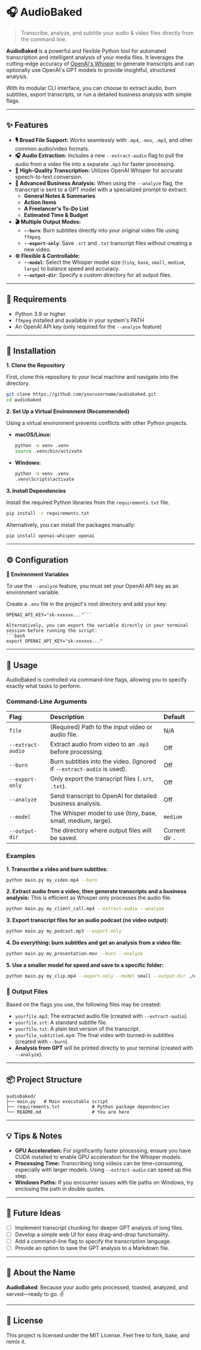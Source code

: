 # 🎧 AudioBaked

> Transcribe, analyze, and subtitle your audio & video files directly from the command line.

**AudioBaked** is a powerful and flexible Python tool for automated transcription and intelligent analysis of your media
files. It leverages the cutting-edge accuracy of [OpenAI's Whisper](https://github.com/openai/whisper) to generate
transcripts and can optionally use OpenAI's GPT models to provide insightful, structured analysis.

With its modular CLI interface, you can choose to extract audio, burn subtitles, export transcripts, or run a detailed
business analysis with simple flags.

---

## ✨ Features

- **🎙️ Broad File Support:** Works seamlessly with `.mp4`, `.mov`, `.mp3`, and other common audio/video formats.
- **🎧 Audio Extraction:** Includes a new `--extract-audio` flag to pull the audio from a video file into a separate
  `.mp3` for faster processing.
- **🤖 High-Quality Transcription:** Utilizes OpenAI Whisper for accurate speech-to-text conversion.
- **🧠 Advanced Business Analysis:** When using the `--analyze` flag, the transcript is sent to a GPT model with a
  specialized prompt to extract:
    - **General Notes & Summaries**
    - **Action Items**
    - **A Freelancer's To-Do List**
    - **Estimated Time & Budget**
- **🎬 Multiple Output Modes:**
    - **`--burn`**: Burn subtitles directly into your original video file using `ffmpeg`.
    - **`--export-only`**: Save `.srt` and `.txt` transcript files without creating a new video.
- **⚙️ Flexible & Controllable:**
    - **`--model`**: Select the Whisper model size (`tiny`, `base`, `small`, `medium`, `large`) to balance speed and
      accuracy.
    - **`--output-dir`**: Specify a custom directory for all output files.

---

## 🧱 Requirements

- Python 3.9 or higher
- `ffmpeg` installed and available in your system's PATH
- An OpenAI API key (only required for the `--analyze` feature)

---

## 🔧 Installation

**1. Clone the Repository**

First, clone this repository to your local machine and navigate into the directory.

```bash
git clone https://github.com/yourusername/audiobaked.git
cd audiobaked
```

**2. Set Up a Virtual Environment (Recommended)**

Using a virtual environment prevents conflicts with other Python projects.

* **macOS/Linux:**
  ```bash
  python -m venv .venv
  source .venv/bin/activate
  ```

* **Windows:**
  ```bash
  python -m venv .venv
  .venv\Scripts\activate
  ```

**3. Install Dependencies**

Install the required Python libraries from the `requirements.txt` file.

```bash
pip install -r requirements.txt
```

Alternatively, you can install the packages manually:

```bash
pip install openai-whisper openai
```

---

## ⚙️ Configuration

**🔐 Environment Variables**

To use the `--analyze` feature, you must set your OpenAI API key as an environment variable.

Create a `.env` file in the project's root directory and add your key:

```
OPENAI_API_KEY="sk-xxxxxx..."```

Alternatively, you can export the variable directly in your terminal session before running the script:
```bash
export OPENAI_API_KEY="sk-xxxxxx..."
```

---

## 🚀 Usage

AudioBaked is controlled via command-line flags, allowing you to specify exactly what tasks to perform.

### Command-Line Arguments

| Flag              | Description                                                        | Default      |
| :---------------- | :----------------------------------------------------------------- | :----------- |
| `file`            | (Required) Path to the input video or audio file.                  | N/A          |
| `--extract-audio` | Extract audio from video to an `.mp3` before processing.           | Off          |
| `--burn`          | Burn subtitles into the video. (Ignored if `--extract-audio` is used).| Off          |
| `--export-only`   | Only export the transcript files (`.srt`, `.txt`).                 | Off          |
| `--analyze`       | Send transcript to OpenAI for detailed business analysis.          | Off          |
| `--model`         | The Whisper model to use (tiny, base, small, medium, large).       | `medium`     |
| `--output-dir`    | The directory where output files will be saved.                    | Current dir `.` |

### Examples

**1. Transcribe a video and burn subtitles:**

```bash
python main.py my_video.mp4 --burn
```

**2. Extract audio from a video, then generate transcripts and a business analysis:**
This is efficient as Whisper only processes the audio file.

```bash
python main.py my_client_call.mp4 --extract-audio --analyze
```

**3. Export transcript files for an audio podcast (no video output):**

```bash
python main.py my_podcast.mp3 --export-only
```

**4. Do everything: burn subtitles and get an analysis from a video file:**

```bash
python main.py my_presentation.mov --burn --analyze
```

**5. Use a smaller model for speed and save to a specific folder:**

```bash
python main.py my_clip.mp4 --export-only --model small --output-dir ./exports
```

### 🧾 Output Files

Based on the flags you use, the following files may be created:

- `yourfile.mp3`: The extracted audio file (created with `--extract-audio`).
- `yourfile.srt`: A standard subtitle file.
- `yourfile.txt`: A plain text version of the transcript.
- `yourfile_subtitled.mp4`: The final video with burned-in subtitles (created with `--burn`).
- **Analysis from GPT** will be printed directly to your terminal (created with `--analyze`).

---

## 📦 Project Structure

```
audiobaked/
├── main.py   # Main executable script
├── requirements.txt            # Python package dependencies
└── README.md                   # You are here
```

---

## 💡 Tips & Notes

- **GPU Acceleration:** For significantly faster processing, ensure you have CUDA installed to enable GPU acceleration
  for the Whisper models.
- **Processing Time:** Transcribing long videos can be time-consuming, especially with larger models. Using
  `--extract-audio` can speed up this step.
- **Windows Paths:** If you encounter issues with file paths on Windows, try enclosing the path in double quotes.

---

## 💬 Future Ideas

-   [ ] Implement transcript chunking for deeper GPT analysis of long files.
-   [ ] Develop a simple web UI for easy drag-and-drop functionality.
-   [ ] Add a command-line flag to specify the transcription language.
-   [ ] Provide an option to save the GPT analysis to a Markdown file.

---

## 🧙 About the Name

**AudioBaked**: Because your audio gets processed, toasted, analyzed, and served—ready to go. ✌️

---

## 📜 License

This project is licensed under the MIT License. Feel free to fork, bake, and remix it.